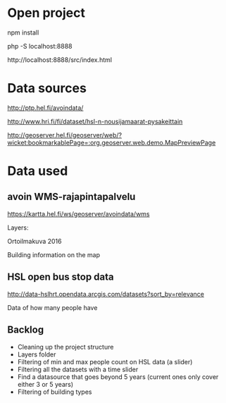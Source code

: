 # Open project

npm install

php -S localhost:8888

http://localhost:8888/src/index.html

# Data sources

http://ptp.hel.fi/avoindata/

http://www.hri.fi/fi/dataset/hsl-n-nousijamaarat-pysakeittain

http://geoserver.hel.fi/geoserver/web/?wicket:bookmarkablePage=:org.geoserver.web.demo.MapPreviewPage

# Data used

## avoin WMS-rajapintapalvelu

https://kartta.hel.fi/ws/geoserver/avoindata/wms

Layers:

Ortoilmakuva 2016

Building information on the map


## HSL open bus stop data

http://data-hslhrt.opendata.arcgis.com/datasets?sort_by=relevance

Data of how many people have

## Backlog
* Cleaning up the project structure
* Layers folder
* Filtering of min and max people count on HSL data (a slider)
* Filtering all the datasets with a time slider
* Find a datasource that goes beyond 5 years (current ones only cover either 3 or 5 years)
* Filtering of building types
